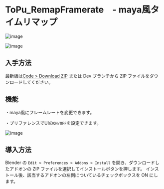 # ToPu_RemapFramerate　- maya風タイムリマップ

![image](https://github.com/user-attachments/assets/51d5158b-3d96-4ef2-aaa1-8b52bdabad0b)

![image](https://github.com/user-attachments/assets/88aa68a6-a711-4b4a-89df-64604876584c)

## 入手方法
最新版は[Code > Download ZIP](https://github.com/http4211/ToPu_RemapFramerate/releases) または Dev ブランチから ZIP ファイルをダウンロードしてください。


## 機能
・maya風にフレームレートを変更できます。

・プリファレンスでUIの`ON/OFF`を設定できます。

![image](https://github.com/user-attachments/assets/47394569-9c20-4446-b5f3-18fc3f18b564)


## 導入方法
Blender の `Edit > Preferences > Addons > Install` を開き、ダウンロードしたアドオンの ZIP ファイルを選択してインストールボタンを押します。 インストール後、該当するアドオンの左側についているチェックボックスを ON にします。
